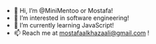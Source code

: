 - 👋 Hi, I’m @MiniMentoo or Mostafa!
- 👀 I’m interested in software engineering!
- 🌱 I’m currently learning JavaScript!
- 📫 Reach me at mostafaalkhazaali@gmail.com !

<!---
MiniMentoo/MiniMentoo is a ✨ special ✨ repository because its `README.md` (this file) appears on your GitHub profile.
You can click the Preview link to take a look at your changes.
--->
